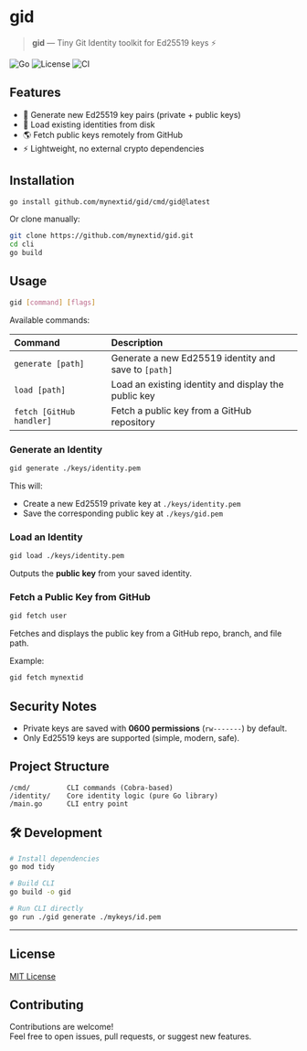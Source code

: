 # gid

> **gid** — Tiny Git Identity toolkit for Ed25519 keys ⚡

![Go](https://img.shields.io/badge/Go-1.22+-00ADD8?logo=go)
![License](https://img.shields.io/badge/license-MIT-green)
![CI](https://github.com/yourusername/gid/actions/workflows/ci.yml/badge.svg)

## Features

- 🔐 Generate new Ed25519 key pairs (private + public keys)
- 📂 Load existing identities from disk
- 🌎 Fetch public keys remotely from GitHub
- ⚡ Lightweight, no external crypto dependencies

## Installation

```bash
go install github.com/mynextid/gid/cmd/gid@latest
```

Or clone manually:

```bash
git clone https://github.com/mynextid/gid.git
cd cli
go build
```

## Usage

```bash
gid [command] [flags]
```

Available commands:

| Command                  | Description                                          |
| :----------------------- | :--------------------------------------------------- |
| `generate [path]`        | Generate a new Ed25519 identity and save to `[path]` |
| `load [path]`            | Load an existing identity and display the public key |
| `fetch [GitHub handler]` | Fetch a public key from a GitHub repository          |

### Generate an Identity

```bash
gid generate ./keys/identity.pem
```

This will:

- Create a new Ed25519 private key at `./keys/identity.pem`
- Save the corresponding public key at `./keys/gid.pem`

### Load an Identity

```bash
gid load ./keys/identity.pem
```

Outputs the **public key** from your saved identity.

### Fetch a Public Key from GitHub

```bash
gid fetch user
```

Fetches and displays the public key from a GitHub repo, branch, and file path.

Example:

```bash
gid fetch mynextid
```

## Security Notes

- Private keys are saved with **0600 permissions** (`rw-------`) by default.
- Only Ed25519 keys are supported (simple, modern, safe).

## Project Structure

```plaintext
/cmd/         CLI commands (Cobra-based)
/identity/    Core identity logic (pure Go library)
/main.go      CLI entry point
```

## 🛠️ Development

```bash
# Install dependencies
go mod tidy

# Build CLI
go build -o gid

# Run CLI directly
go run ./gid generate ./mykeys/id.pem
```

---

## License

[MIT License](LICENSE)

## Contributing

Contributions are welcome!  
Feel free to open issues, pull requests, or suggest new features.
